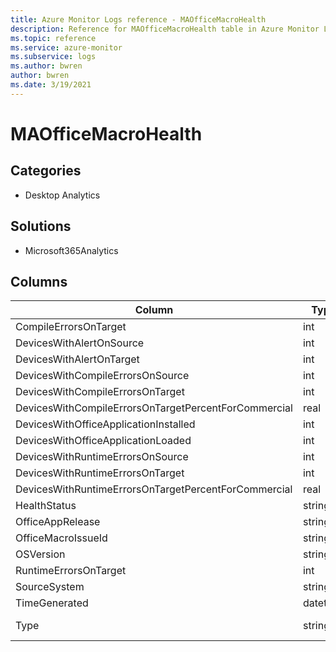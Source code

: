 ```yaml
---
title: Azure Monitor Logs reference - MAOfficeMacroHealth
description: Reference for MAOfficeMacroHealth table in Azure Monitor Logs.
ms.topic: reference
ms.service: azure-monitor
ms.subservice: logs
ms.author: bwren
author: bwren
ms.date: 3/19/2021
---
```


# MAOfficeMacroHealth

 

## Categories

- Desktop Analytics
## Solutions

- Microsoft365Analytics




## Columns

|Column|Type|Description|
|---|---|---|
|CompileErrorsOnTarget|int||
|DevicesWithAlertOnSource|int||
|DevicesWithAlertOnTarget|int||
|DevicesWithCompileErrorsOnSource|int||
|DevicesWithCompileErrorsOnTarget|int||
|DevicesWithCompileErrorsOnTargetPercentForCommercial|real||
|DevicesWithOfficeApplicationInstalled|int||
|DevicesWithOfficeApplicationLoaded|int||
|DevicesWithRuntimeErrorsOnSource|int||
|DevicesWithRuntimeErrorsOnTarget|int||
|DevicesWithRuntimeErrorsOnTargetPercentForCommercial|real||
|HealthStatus|string||
|OfficeAppRelease|string||
|OfficeMacroIssueId|string||
|OSVersion|string||
|RuntimeErrorsOnTarget|int||
|SourceSystem|string||
|TimeGenerated|datetime||
|Type|string|The name of the table|
